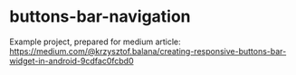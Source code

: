 # buttons-bar-navigation

Example project, prepared for medium article:
https://medium.com/@krzysztof.balana/creating-responsive-buttons-bar-widget-in-android-9cdfac0fcbd0
